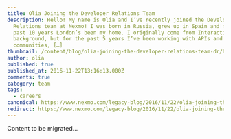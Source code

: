 ```yaml
---
title: Olia Joining the Developer Relations Team
description: Hello! My name is Olia and I’ve recently joined the Developer
  Relations team at Nexmo! I was born in Russia, grew up in Spain and for the
  past 10 years London’s been my home. I originally come from Interactive Design
  background, but for the past 5 years I’ve been working with APIs and developer
  communities, […]
thumbnail: /content/blog/olia-joining-the-developer-relations-team-dr/head.gif
author: olia
published: true
published_at: 2016-11-22T13:16:13.000Z
comments: true
category: team
tags:
  - careers
canonical: https://www.nexmo.com/legacy-blog/2016/11/22/olia-joining-the-developer-relations-team-dr
redirect: https://www.nexmo.com/legacy-blog/2016/11/22/olia-joining-the-developer-relations-team-dr
---
```


Content to be migrated...
